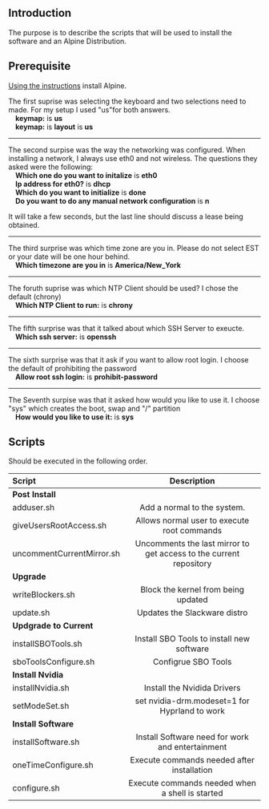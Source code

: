 ## Introduction
The purpose is to describe the scripts that will be used to install the software and an Alpine Distribution.

## Prerequisite
[Using the instructions](https://wiki.alpinelinux.org/wiki/Installation) install Alpine. 

The first suprise was selecting the keyboard and two selections need to made.  For my setup I used "us"for both answers.<br> 
  &emsp;**keymap:** is **us**<br>
  &emsp;**keymap:** is **layout** is **us**
<hr>

The second surpise was the way the networking was configured.  When installing a network, I always use eth0 and not wireless.  The questions they asked were the following:<br>
&emsp;**Which one do you want to initalize** is **eth0**<br>
&emsp;**Ip address for eth0?** is **dhcp**<br>
&emsp;**Which do you want to initialize** is **done**<br>
&emsp;**Do you want to do any manual network configuration** is **n**

It will take a few seconds, but the last line should discuss a lease being obtained.
<hr>

The third surprise was which time zone are you in.  Please do not select EST or your date will be one hour behind.<br>
&emsp;**Which timezone are you in** is **America/New_York**
<hr>

The foruth suprise was which NTP Client should be used?  I chose the default (chrony)<br>
&emsp;**Which NTP Client to run:** is **chrony**
<hr>

The fifth surprise was that it talked about which SSH Server to exeucte.<br>
&emsp;**Which ssh server:** is **openssh**<br>
<hr>

The sixth surprise was that it ask if you want to allow root login.  I choose the default of prohibiting the password<br>
&emsp;**Allow root ssh login:** is **prohibit-password**
<hr>

The Seventh surpise was that it asked how would you like to use it.  I choose "sys" which creates the boot, swap and "/" partition<br>
&emsp;**How would you like to use it:** is **sys**



## Scripts
Should be executed in the following order.

| Script                    | Description                                                        |
| :------------------       | :---------:                                                        |
| **Post Install**                                                                               |
| adduser.sh                | Add a normal to the system.                                        |
| giveUsersRootAccess.sh    | Allows normal user to execute root commands                        |  
| uncommentCurrentMirror.sh | Uncomments the last mirror to get access to the current repository | 
| **Upgrade**                                                                                    |         
| writeBlockers.sh          | Block the kernel from being updated                                |
| update.sh                 | Updates the Slackware distro                                       |
| **Updgrade to Current**                                                                        |
| installSBOTools.sh        | Install SBO Tools to install new software                          |
| sboToolsConfigure.sh      | Configrue SBO Tools                                                |
| **Install Nvidia**        |                                                                    | 
| installNvidia.sh          | Install the Nvidida Drivers                                        |
| setModeSet.sh             | set nvidia-drm.modeset=1 for Hyprland to work                      |
| **Install Software**                                                                           |
| installSoftware.sh        | Install Software need for work and entertainment                   |
| oneTimeConfigure.sh       | Execute commands needed after installation                         |
| configure.sh              | Execute commands needed when a shell is started                    |



